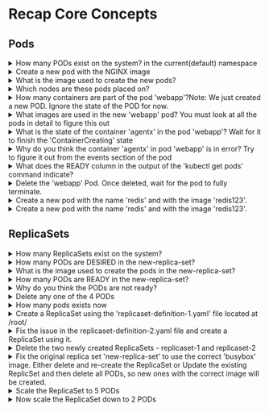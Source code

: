 # Recap Core Concepts 

## Pods 

<details><summary>How many PODs exist on the system? in the current(default) namespace</summary>

```yaml
kubectl get pods
```

</details>

<details><summary>Create a new pod with the NGINX image</summary>

```yaml
kubectl run nginx --image=nginx
```

</details>

<details><summary>What is the image used to create the new pods?</summary>

```yaml
kubectl describe pods
```

</details>

<details><summary>Which nodes are these pods placed on?</summary>

```yaml
kubectl describe pods
```

</details>

<details><summary>How many containers are part of the pod 'webapp'?Note: We just created a new POD. Ignore the state of the POD for now.</summary>

```yaml
kubectl describe pod webapp
```

</details>


<details><summary>What images are used in the new 'webapp' pod? You must look at all the pods in detail to figure this out</summary>

```yaml
kubectl describe pod webapp
```

</details>

<details><summary>What is the state of the container 'agentx' in the pod 'webapp'? Wait for it to finish the 'ContainerCreating' state</summary>

```yaml
kubectl describe pod webapp
```

</details>

<details><summary>Why do you think the container 'agentx' in pod 'webapp' is in error? Try to figure it out from the events section of the pod</summary>

```yaml
Image does not exist on docker
```

</details>

<details><summary>What does the READY column in the output of the 'kubectl get pods' command indicate?</summary>

```yaml
Running containers in a pod / Total containers in a pod
```

</details>

<details><summary>Delete the 'webapp' Pod. Once deleted, wait for the pod to fully terminate.</summary>

```yaml
kubectl delete pod webapp
```

</details>

<details><summary>Create a new pod with the name 'redis' and with the image 'redis123'.</summary>

```yaml
kubectl run redis --image=redis123 --generator=run-pod/v1 
```

</details>

<details><summary>Create a new pod with the name 'redis' and with the image 'redis123'.</summary>

```yaml
kubectl edit pod redis
```

</details>


## ReplicaSets

<details><summary>How many ReplicaSets exist on the system?</summary>

```yaml
kubectl get replicaset
```

</details>

<details><summary>How many PODs are DESIRED in the new-replica-set?</summary>

```yaml
kubectl get replicaset
```

</details>

<details><summary>What is the image used to create the pods in the new-replica-set?</summary>

```yaml
kubectl describe replicaset
```

</details>

<details><summary>How many PODs are READY in the new-replica-set?</summary>

```yaml
kubectl get replicaset # just like pods 
```

</details>

<details><summary>Why do you think the PODs are not ready?</summary>

```yaml
Image busybox77 does not exist 
```

</details>

<details><summary>Delete any one of the 4 PODs</summary>

```yaml
kubectl get pods 
kubectl delete pod new-replica-set-j5th7
```

</details>

<details><summary>How many pods exists now</summary>

```yaml
same as before as replicasets ensure the number of pods 
```

</details>

<details><summary>Create a ReplicaSet using the 'replicaset-definition-1.yaml' file located at /root/</summary>

```yaml
Change api version and 
kubectl apply -f replicaset-definition-1.yaml
```

</details>

<details><summary>Fix the issue in the replicaset-definition-2.yaml file and create a ReplicaSet using it.</summary>

```yaml
The values for labels on lines 9 and 13 should match.
```

</details>

<details><summary>Delete the two newly created ReplicaSets - replicaset-1 and replicaset-2</summary>

```yaml
kubectl delete replicaset replicaset-1
kubectl delete replicaset replicaset-2
```

</details>

<details><summary>Fix the original replica set 'new-replica-set' to use the correct 'busybox' image. Either delete and re-create the ReplicaSet or Update the existing ReplicSet and then delete all PODs, so new ones with the correct image will be created.</summary>

```yaml
kubectl edit replicaset new-replica-set
```

</details>

<details><summary>Scale the ReplicaSet to 5 PODs</summary>

```yaml
kubectl edit replicaset new-replica-set
```

</details>

<details><summary>Now scale the ReplicaSet down to 2 PODs</summary>

```yaml
kubectl edit replicaset new-replica-set
```

</details>
